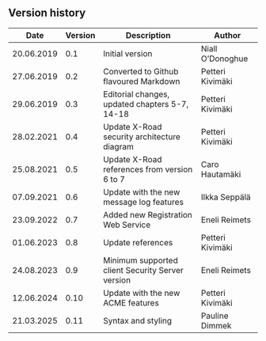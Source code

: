 ## Version history

 Date       | Version | Description                                      | Author
 ---------- |---------|--------------------------------------------------| --------------------
 20.06.2019 | 0.1     | Initial version                                  | Niall O’Donoghue
 27.06.2019 | 0.2     | Converted to Github flavoured Markdown           | Petteri Kivimäki
 29.06.2019 | 0.3     | Editorial changes, updated chapters 5-7, 14-18   | Petteri Kivimäki
 28.02.2021 | 0.4     | Update X-Road security architecture diagram      | Petteri Kivimäki
 25.08.2021 | 0.5     | Update X-Road references from version 6 to 7     | Caro Hautamäki
 07.09.2021 | 0.6     | Update with the new message log features         | Ilkka Seppälä
 23.09.2022 | 0.7     | Added new Registration Web Service               | Eneli Reimets
 01.06.2023 | 0.8     | Update references                                | Petteri Kivimäki
 24.08.2023 | 0.9     | Minimum supported client Security Server version | Eneli Reimets
 12.06.2024 | 0.10    | Update with the new ACME features                | Petteri Kivimäki
 21.03.2025 | 0.11    | Syntax and styling                               | Pauline Dimmek